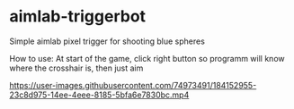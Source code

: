 # aimlab-triggerbot
 
Simple aimlab pixel trigger for shooting blue spheres

How to use:
At start of the game, click right button so programm will know where the crosshair is, then just aim




https://user-images.githubusercontent.com/74973491/184152955-23c8d975-14ee-4eee-8185-5bfa6e7830bc.mp4

